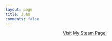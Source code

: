 ```yaml
---
layout: page
title: Juan
comments: false
---
```

<center><a href="http://steamcommunity.com/profiles/76561198071722593/">Visit My Steam Page!</a></center>